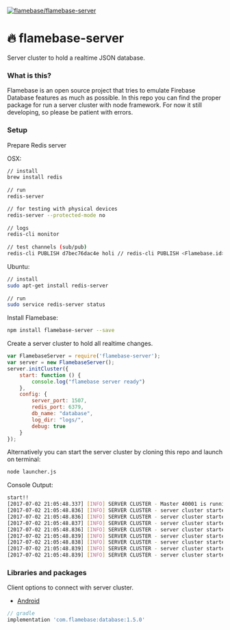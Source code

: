 [ ![flamebase/flamebase-server](https://d25lcipzij17d.cloudfront.net/badge.svg?id=js&type=6&v=1.5.0&x2=0)](https://www.npmjs.com/package/flamebase-server)

# :fire: flamebase-server
Server cluster to hold a realtime JSON database.

### What is this?
Flamebase is an open source project that tries to emulate Firebase Database features as much as possible. 
In this repo you can find the proper package for run a server cluster with node framework.
For now it still developing, so please be patient with errors.

### Setup

Prepare Redis server

OSX:
```bash
// install
brew install redis
 
// run
redis-server

// for testing with physical devices
redis-server --protected-mode no
 
// logs
redis-cli monitor
 
// test channels (sub/pub)
redis-cli PUBLISH d7bec76dac4e holi // redis-cli PUBLISH <Flamebase.id> message
```
Ubuntu:
```bash 
// install
sudo apt-get install redis-server
 
// run
sudo service redis-server status
```

Install Flamebase:
```bash
npm install flamebase-server --save
```

Create a server cluster to hold all realtime changes.

```javascript
var FlamebaseServer = require('flamebase-server');
var server = new FlamebaseServer();
server.initCluster({
    start: function () {
        console.log("flamebase server ready")
    },
    config: {
        server_port: 1507,
        redis_port: 6379,
        db_name: "database",
        log_dir: "logs/",
        debug: true
    }
});
```
Alternatively you can start the server cluster by cloning this repo and launch on terminal:
```bash
node launcher.js 
```
Console Output:
```bash
start!!
[2017-07-02 21:05:48.337] [INFO] SERVER CLUSTER - Master 40001 is running
[2017-07-02 21:05:48.836] [INFO] SERVER CLUSTER - server cluster started on port 1507 | worker => 2
[2017-07-02 21:05:48.836] [INFO] SERVER CLUSTER - server cluster started on port 1507 | worker => 5
[2017-07-02 21:05:48.837] [INFO] SERVER CLUSTER - server cluster started on port 1507 | worker => 3
[2017-07-02 21:05:48.836] [INFO] SERVER CLUSTER - server cluster started on port 1507 | worker => 1
[2017-07-02 21:05:48.839] [INFO] SERVER CLUSTER - server cluster started on port 1507 | worker => 4
[2017-07-02 21:05:48.838] [INFO] SERVER CLUSTER - server cluster started on port 1507 | worker => 7
[2017-07-02 21:05:48.839] [INFO] SERVER CLUSTER - server cluster started on port 1507 | worker => 8
[2017-07-02 21:05:48.839] [INFO] SERVER CLUSTER - server cluster started on port 1507 | worker => 6
```

### Libraries and packages
Client options to connect with server cluster.

- [Android](https://github.com/flamebase/flamebase-database-android)
```groovy
// gradle
implementation 'com.flamebase:database:1.5.0'
```

